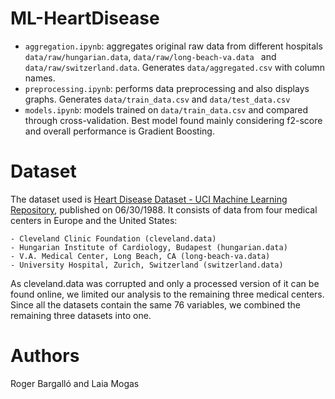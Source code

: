 # ML-HeartDisease
- `aggregation.ipynb`: aggregates original raw data from different hospitals `data/raw/hungarian.data`, `data/raw/long-beach-va.data
` and `data/raw/switzerland.data`. Generates `data/aggregated.csv` with column names.
- `preprocessing.ipynb`: performs data preprocessing and also displays graphs. Generates `data/train_data.csv` and `data/test_data.csv`
- `models.ipynb`: models trained on `data/train_data.csv` and compared through cross-validation. Best model found mainly considering f2-score and overall performance is Gradient Boosting.

# Dataset
The dataset used is [Heart Disease Dataset - UCI Machine Learning Repository](https://archive.ics.uci.edu/dataset/45/heart+disease), published on 06/30/1988. It consists of data from four medical centers in Europe and the United States:


    - Cleveland Clinic Foundation (cleveland.data)
    - Hungarian Institute of Cardiology, Budapest (hungarian.data)
    - V.A. Medical Center, Long Beach, CA (long-beach-va.data)
    - University Hospital, Zurich, Switzerland (switzerland.data)


As cleveland.data was corrupted and only a processed version of it can be found online, we limited our analysis to the remaining three medical centers. Since all the datasets contain the same 76 variables, we combined the remaining three datasets into one.

# Authors
Roger Bargalló and Laia Mogas
